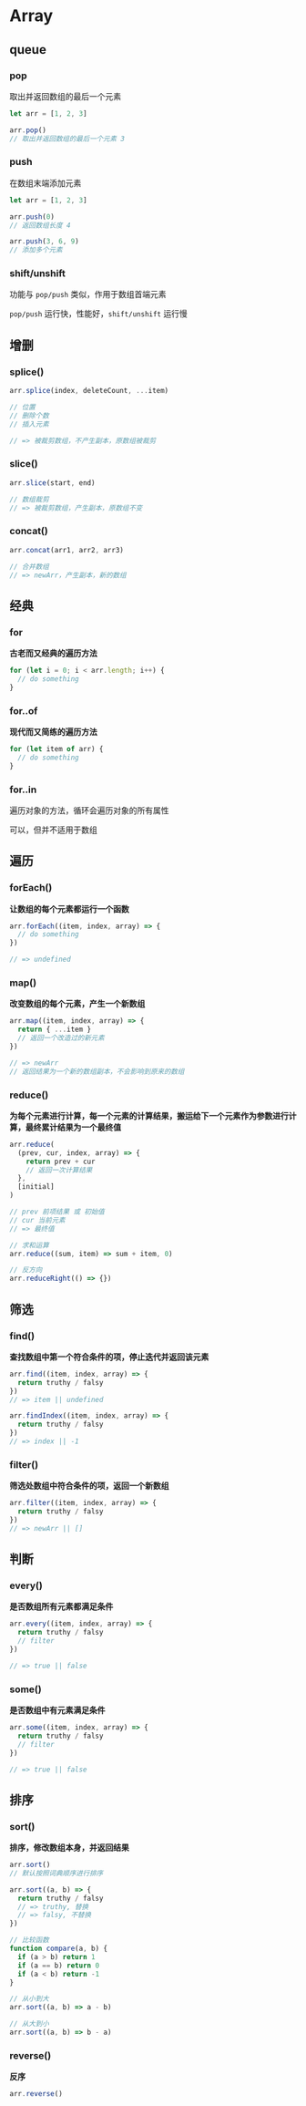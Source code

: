 # Array

## queue

### pop

取出并返回数组的最后一个元素

```js
let arr = [1, 2, 3]

arr.pop()
// 取出并返回数组的最后一个元素 3
```

### push

在数组末端添加元素

```js
let arr = [1, 2, 3]

arr.push(0)
// 返回数组长度 4

arr.push(3, 6, 9)
// 添加多个元素
```

### shift/unshift

功能与 `pop/push` 类似，作用于数组首端元素

`pop/push` 运行快，性能好，`shift/unshift` 运行慢

## 增删

### splice()

```js
arr.splice(index, deleteCount, ...item)

// 位置
// 删除个数
// 插入元素

// => 被裁剪数组，不产生副本，原数组被裁剪
```

### slice()

```js
arr.slice(start, end)

// 数组裁剪
// => 被裁剪数组，产生副本，原数组不变
```

### concat()

```js
arr.concat(arr1, arr2, arr3)

// 合并数组
// => newArr，产生副本，新的数组
```

## 经典

### for

**古老而又经典的遍历方法**

```js
for (let i = 0; i < arr.length; i++) {
  // do something
}
```

### for..of

**现代而又简练的遍历方法**

```js
for (let item of arr) {
  // do something
}
```

### for..in

遍历对象的方法，循环会遍历对象的所有属性

可以，但并不适用于数组

## 遍历

### forEach()

**让数组的每个元素都运行一个函数**

```js
arr.forEach((item, index, array) => {
  // do something
})

// => undefined
```

### map()

**改变数组的每个元素，产生一个新数组**

```js
arr.map((item, index, array) => {
  return { ...item }
  // 返回一个改造过的新元素
})

// => newArr
// 返回结果为一个新的数组副本，不会影响到原来的数组
```

### reduce()

**为每个元素进行计算，每一个元素的计算结果，搬运给下一个元素作为参数进行计算，最终累计结果为一个最终值**

```js
arr.reduce(
  (prev, cur, index, array) => {
    return prev + cur
    // 返回一次计算结果
  },
  [initial]
)

// prev 前项结果 或 初始值
// cur 当前元素
// => 最终值

// 求和运算
arr.reduce((sum, item) => sum + item, 0)

// 反方向
arr.reduceRight(() => {})
```

## 筛选

### find()

**查找数组中第一个符合条件的项，停止迭代并返回该元素**

```js
arr.find((item, index, array) => {
  return truthy / falsy
})
// => item || undefined

arr.findIndex((item, index, array) => {
  return truthy / falsy
})
// => index || -1
```

### filter()

**筛选处数组中符合条件的项，返回一个新数组**

```js
arr.filter((item, index, array) => {
  return truthy / falsy
})
// => newArr || []
```

## 判断

### every()

**是否数组所有元素都满足条件**

```js
arr.every((item, index, array) => {
  return truthy / falsy
  // filter
})

// => true || false
```

### some()

**是否数组中有元素满足条件**

```js
arr.some((item, index, array) => {
  return truthy / falsy
  // filter
})

// => true || false
```

## 排序

### sort()

**排序，修改数组本身，并返回结果**

```js
arr.sort()
// 默认按照词典顺序进行排序

arr.sort((a, b) => {
  return truthy / falsy
  // => truthy, 替换
  // => falsy, 不替换
})

// 比较函数
function compare(a, b) {
  if (a > b) return 1
  if (a == b) return 0
  if (a < b) return -1
}

// 从小到大
arr.sort((a, b) => a - b)

// 从大到小
arr.sort((a, b) => b - a)
```

### reverse()

**反序**

```js
arr.reverse()
```
